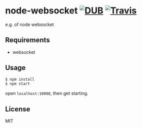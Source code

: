 # node-websocket [![DUB](https://img.shields.io/dub/l/vibe-d.svg)]() [![Travis](https://img.shields.io/travis/rust-lang/rust.svg)]()

e.g. of node websocket
## Requirements
* websocket

## Usage
```bash
$ npm install
$ npm start
```

open `localhost:10000`, then get starting.

## License
MIT